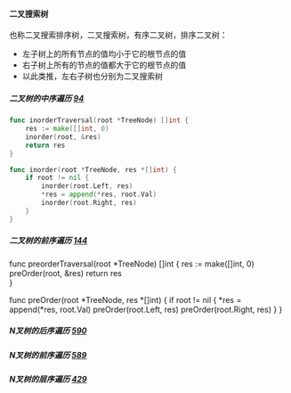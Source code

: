 #### 二叉搜索树
也称二叉搜索排序树，二叉搜索树，有序二叉树，排序二叉树：
- 左子树上的所有节点的值均小于它的根节点的值
- 右子树上所有的节点的值都大于它的根节点的值
- 以此类推，左右子树也分别为二叉搜索树

##### 二叉树的中序遍历 [94](https://leetcode-cn.com/problems/binary-tree-inorder-traversal/)
```go
func inorderTraversal(root *TreeNode) []int {
    res := make([]int, 0)
    inorder(root, &res)
    return res
}

func inorder(root *TreeNode, res *[]int) {
    if root != nil {
        inorder(root.Left, res)
        *res = append(*res, root.Val)
        inorder(root.Right, res)
    }
}
```
##### 二叉树的前序遍历 [144](https://leetcode-cn.com/problems/binary-tree-preorder-traversal/)
func preorderTraversal(root *TreeNode) []int {
    res := make([]int, 0)
    preOrder(root, &res)
    return res    
}

func preOrder(root *TreeNode, res *[]int) {
    if root != nil {
        *res = append(*res, root.Val)
        preOrder(root.Left, res)
        preOrder(root.Right, res)
    }
}

##### N叉树的后序遍历 [590](https://leetcode-cn.com/problems/n-ary-tree-postorder-traversal/)

##### N叉树的前序遍历 [589](https://leetcode-cn.com/problems/n-ary-tree-preorder-traversal/)

##### N叉树的层序遍历 [429](https://leetcode-cn.com/problems/n-ary-tree-level-order-traversal/)